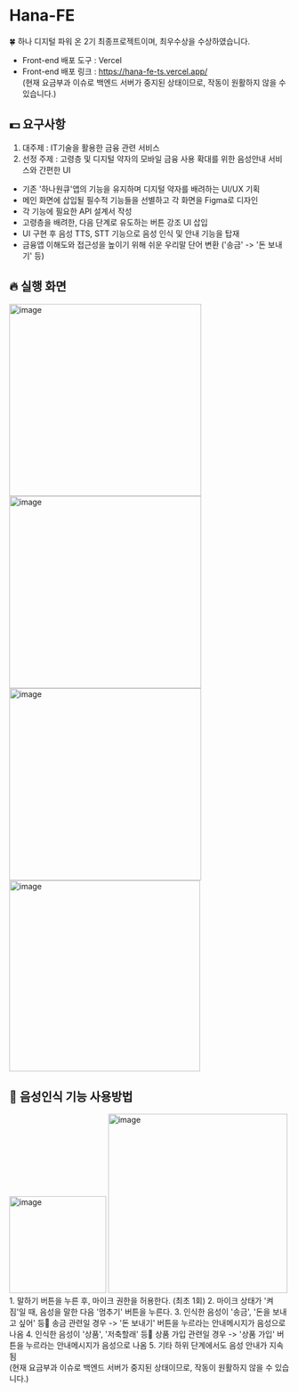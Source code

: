 # Hana-FE
🍀 하나 디지털 파워 온 2기 최종프로젝트이며, 최우수상을 수상하였습니다.
- Front-end 배포 도구 : Vercel
- Front-end 배포 링크 : https://hana-fe-ts.vercel.app/<br>
(현재 요금부과 이슈로 백엔드 서버가 중지된 상태이므로, 작동이 원활하지 않을 수 있습니다.)

## 💵 요구사항
1. 대주제 : IT기술을 활용한 금융 관련 서비스
2. 선정 주제 : 고령층 및 디지털 약자의 모바일 금융 사용 확대를 위한 음성안내 서비스와 간편한 UI

- 기존 '하나원큐'앱의 기능을 유지하며 디지털 약자를 배려하는 UI/UX 기획
- 메인 화면에 삽입될 필수적 기능들을 선별하고 각 화면을 Figma로 디자인
- 각 기능에 필요한 API 설계서 작성
- 고령층을 배려한, 다음 단계로 유도하는 버튼 강조 UI 삽입
- UI 구현 후 음성 TTS, STT 기능으로 음성 인식 및 안내 기능을 탑재
- 금융앱 이해도와 접근성을 높이기 위해 쉬운 우리말 단어 변환 ('송금' -> '돈 보내기' 등)

## 🔥 실행 화면
<img width="345" alt="image" src="https://github.com/inthhh/Hana-FE/assets/91872300/40e16357-535b-4b0f-9b75-c129ca2f4231" width="200px">
<img width="345" alt="image" src="https://github.com/inthhh/Hana-FE/assets/91872300/7733e94a-c20d-4133-a275-604f9badac5d" width="200px">
<img width="345" alt="image" src="https://github.com/inthhh/Hana-FE/assets/91872300/6a70a2ae-537a-4d9a-b41d-b605c60296e6" width="200px">
<img width="343" alt="image" src="https://github.com/inthhh/Hana-FE/assets/91872300/60087664-ae65-4a33-8c56-07a610708f63" width="200px">



## 🎤 음성인식 기능 사용방법
<img width="174" alt="image" src="https://github.com/inthhh/Hana-FE/assets/91872300/31d15d75-e35f-4207-87da-e6ba44f3423f" width="300px">
<img width="322" alt="image" src="https://github.com/inthhh/Hana-FE/assets/91872300/b14b7e7d-b8b6-4730-9675-a0edccd39b03" width="300px">
<br>
1. 말하기 버튼을 누른 후, 마이크 권한을 허용한다. (최초 1회)
2. 마이크 상태가 '켜짐'일 때, 음성을 말한 다음 '멈추기' 버튼을 누른다.
3. 인식한 음성이 '송금', '돈을 보내고 싶어' 등 송금 관련일 경우 -> '돈 보내기' 버튼을 누르라는 안내메시지가 음성으로 나옴
4. 인식한 음성이 '상품', '저축할래' 등 상품 가입 관련일 경우 -> '상품 가입' 버튼을 누르라는 안내메시지가 음성으로 나옴
5. 기타 하위 단계에서도 음성 안내가 지속됨<br>
(현재 요금부과 이슈로 백엔드 서버가 중지된 상태이므로, 작동이 원활하지 않을 수 있습니다.)
